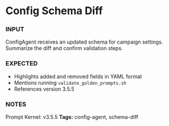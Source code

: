 # Config Schema Diff
<!-- markdownlint-disable MD001 -->

### INPUT
ConfigAgent receives an updated schema for campaign settings. Summarize the diff and confirm validation steps.

### EXPECTED
- Highlights added and removed fields in YAML format
- Mentions running `validate_golden_prompts.sh`
- References version 3.5.5

### NOTES
Prompt Kernel: v3.5.5
**Tags:** config-agent, schema-diff
